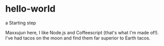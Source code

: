 # hello-world
a Starting step

Maxxujun here, I like Node.js and Coffeescript (that's what I'm made of!).
I've had tacos on the moon and find them far superior to Earth tacos.
